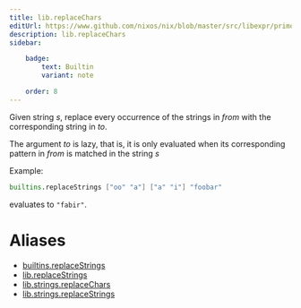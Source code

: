 ```yaml
---
title: lib.replaceChars
editUrl: https://www.github.com/nixos/nix/blob/master/src/libexpr/primops.cc
description: lib.replaceChars
sidebar:

    badge:
        text: Builtin
        variant: note

    order: 8
---
```


Given string *s*, replace every occurrence of the strings in *from*
with the corresponding string in *to*.

The argument *to* is lazy, that is, it is only evaluated when its corresponding pattern in *from* is matched in the string *s*

Example:

```nix
builtins.replaceStrings ["oo" "a"] ["a" "i"] "foobar"
```

evaluates to `"fabir"`.


# Aliases

- [builtins.replaceStrings](reference/builtins/builtins-replaceStrings)
- [lib.replaceStrings](reference/lib/lib-replaceStrings)
- [lib.strings.replaceChars](reference/lib/strings/lib-strings-replaceChars)
- [lib.strings.replaceStrings](reference/lib/strings/lib-strings-replaceStrings)


